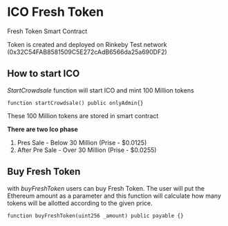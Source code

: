 # ICO Fresh Token

Fresh Token Smart Contract

Token is created and deployed on Rinkeby Test network (0x32C54FAB8581509C5E272cAdB6566da25a690DF2)

## How to start ICO

*StartCrowdsale* function will start ICO and mint 100 Million tokens

```
function startCrowdsale() public onlyAdmin{}
```


These 100 Million tokens are stored in smart contract

**There are two Ico phase**
1. Pres Sale - Below 30 Million (Prise - $0.0125)
2. After Pre Sale - Over 30 Million (Prise - $0.0255)


## Buy Fresh Token

with *buyFreshToken* users can buy Fresh Token. The user will put the Ethereum amount as a parameter and this function will calculate how many tokens will be allotted according to the given price.

```
function buyFreshToken(uint256 _amount) public payable {}
```
